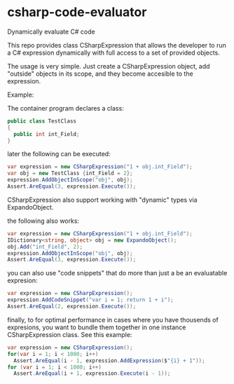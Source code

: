 # csharp-code-evaluator
Dynamically evaluate C# code

This repo provides class CSharpExpression that allows the developer to run a C# expression dynamically with full access to a set of provided objects.

The usage is very simple. Just create a CSharpExpression object, add "outside" objects in its scope, and they become accesible to the expression.

Example:

The container program declares a class:

```C#
public class TestClass
{
  public int int_Field;
}
```

later the following can be executed:

```C#
var expression = new CSharpExpression("1 + obj.int_Field");
var obj = new TestClass {int_Field = 2};
expression.AddObjectInScope("obj", obj);
Assert.AreEqual(3, expression.Execute());
```
CSharpExpression also support working with "dynamic" types via ExpandoObject.

the following also works:

```C#
var expression = new CSharpExpression("1 + obj.int_Field");
IDictionary<string, object> obj = new ExpandoObject();
obj.Add("int_Field", 2);
expression.AddObjectInScope("obj", obj);
Assert.AreEqual(3, expression.Execute());
```

you can also use "code snippets" that do more than just a be an evaluatable expresion:

```C#
var expression = new CSharpExpression();
expression.AddCodeSnippet("var i = 1; return 1 + i");
Assert.AreEqual(2, expression.Execute());
```
  
finally, to for optimal performance in cases where you have thousends of expresions, you want to bundle them together in one instance CSharpExpression class.
See this example:

```C#
var expression = new CSharpExpression();
for(var i = 1; i < 1000; i++)
  Assert.AreEqual(i - 1, expression.AddExpression($"{i} + 1"));
for (var i = 1; i < 1000; i++)
  Assert.AreEqual(i + 1, expression.Execute(i - 1));
```

  
